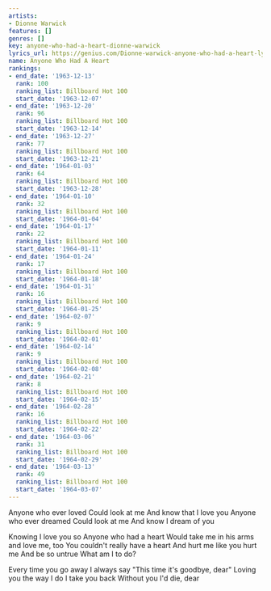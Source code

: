 ```yaml
---
artists:
- Dionne Warwick
features: []
genres: []
key: anyone-who-had-a-heart-dionne-warwick
lyrics_url: https://genius.com/Dionne-warwick-anyone-who-had-a-heart-lyrics
name: Anyone Who Had A Heart
rankings:
- end_date: '1963-12-13'
  rank: 100
  ranking_list: Billboard Hot 100
  start_date: '1963-12-07'
- end_date: '1963-12-20'
  rank: 96
  ranking_list: Billboard Hot 100
  start_date: '1963-12-14'
- end_date: '1963-12-27'
  rank: 77
  ranking_list: Billboard Hot 100
  start_date: '1963-12-21'
- end_date: '1964-01-03'
  rank: 64
  ranking_list: Billboard Hot 100
  start_date: '1963-12-28'
- end_date: '1964-01-10'
  rank: 32
  ranking_list: Billboard Hot 100
  start_date: '1964-01-04'
- end_date: '1964-01-17'
  rank: 22
  ranking_list: Billboard Hot 100
  start_date: '1964-01-11'
- end_date: '1964-01-24'
  rank: 17
  ranking_list: Billboard Hot 100
  start_date: '1964-01-18'
- end_date: '1964-01-31'
  rank: 16
  ranking_list: Billboard Hot 100
  start_date: '1964-01-25'
- end_date: '1964-02-07'
  rank: 9
  ranking_list: Billboard Hot 100
  start_date: '1964-02-01'
- end_date: '1964-02-14'
  rank: 9
  ranking_list: Billboard Hot 100
  start_date: '1964-02-08'
- end_date: '1964-02-21'
  rank: 8
  ranking_list: Billboard Hot 100
  start_date: '1964-02-15'
- end_date: '1964-02-28'
  rank: 16
  ranking_list: Billboard Hot 100
  start_date: '1964-02-22'
- end_date: '1964-03-06'
  rank: 31
  ranking_list: Billboard Hot 100
  start_date: '1964-02-29'
- end_date: '1964-03-13'
  rank: 49
  ranking_list: Billboard Hot 100
  start_date: '1964-03-07'
---
```

Anyone who ever loved
Could look at me
And know that I love you
Anyone who ever dreamed
Could look at me
And know I dream of you


Knowing I love you so
Anyone who had a heart
Would take me in his arms and love me, too
You couldn't really have a heart
And hurt me like you hurt me
And be so untrue
What am I to do?


Every time you go away
I always say
"This time it's goodbye, dear"
Loving you the way I do
I take you back
Without you I'd die, dear
